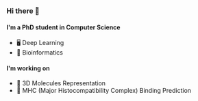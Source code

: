 ### Hi there 👋

#### I'm a PhD student in Computer Science

- 🖥️ Deep Learning
- 🌱 Bioinformatics

#### I'm working on

- 🧪 3D Molecules Representation
- 🧬 MHC (Major Histocompatibility Complex) Binding Prediction

<!--
**JosieHong/JosieHong** is a ✨ _special_ ✨ repository because its `README.md` (this file) appears on your GitHub profile.

Here are some ideas to get you started:

- 🔭 I’m currently working on ...
- 🌱 I’m currently learning ...
- 👯 I’m looking to collaborate on ...
- 🤔 I’m looking for help with ...
- 💬 Ask me about ...
- 📫 How to reach me: ...
- 😄 Pronouns: ...
- ⚡ Fun fact: ...

![Github Stats](https://github-readme-stats.vercel.app/api?username=josiehong&count_private=true&show_icons=true&include_all_commits=true)
-->
